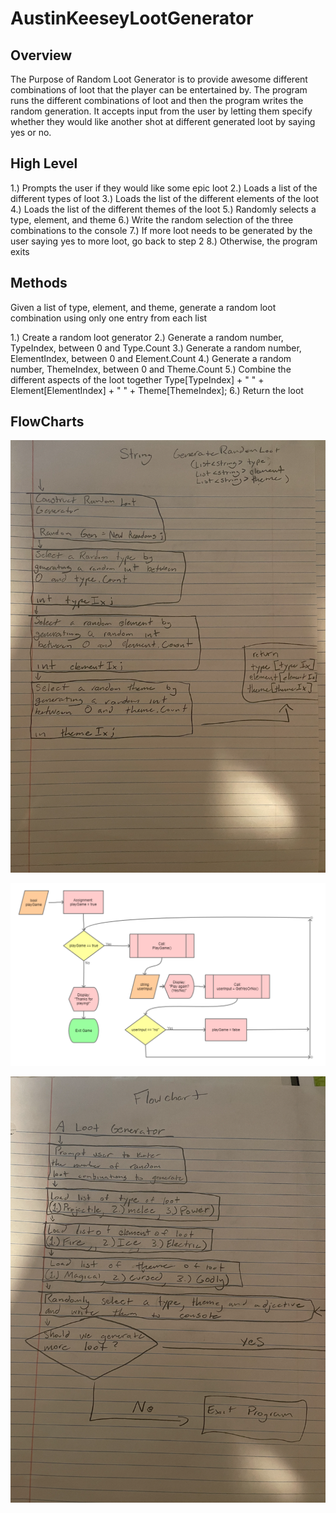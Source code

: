 # AustinKeeseyLootGenerator

## Overview
The Purpose of Random Loot Generator is to provide awesome different combinations of loot that the player can be entertained by. The program runs the different combinations of loot and then the program writes the random generation. It accepts input from the user by letting them specify whether they would like another shot at different generated loot by saying yes or no. 


## High Level 
1.) Prompts the user if they would like some epic loot
2.) Loads a list of the different types of loot
3.) Loads the list of the different elements of the loot
4.) Loads the list of the different themes of the loot
5.) Randomly selects a type, element, and theme
6.) Write the random selection of the three combinations to the console
7.) If more loot needs to be generated by the user saying yes to more loot, go back to step 2
8.) Otherwise, the program exits




## Methods
Given a list of type, element, and theme, generate a random loot combination using only one entry from each list

1.) Create a random loot generator
2.) Generate a random number, TypeIndex, between 0 and Type.Count
3.) Generate a random number, ElementIndex, between 0 and Element.Count
4.) Generate a random number, ThemeIndex, between 0 and Theme.Count
5.) Combine the different aspects of the loot together
Type[TypeIndex] + " " + Element[ElementIndex] + " " + Theme[ThemeIndex];
6.) Return the loot













## FlowCharts
![Connector Image](images/GenerateRandomLoot.png)


![Connector Image](images/PlayAgain.png)


![Connector Image](images/Content.png)

